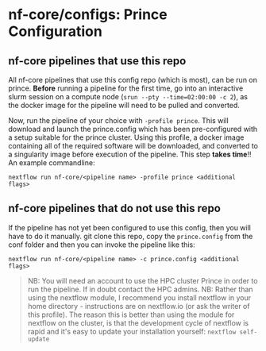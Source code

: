 # nf-core/configs: Prince Configuration
## nf-core pipelines that use this repo
All nf-core pipelines that use this config repo (which is most), can be run on prince. **Before** running a pipeline for the first time, go into an interactive slurm session on a compute node (`srun --pty --time=02:00:00 -c 2`), as the docker image for the pipeline will need to be pulled and converted.

Now, run the pipeline of your choice with `-profile prince`. This will download and launch the prince.config which has been pre-configured with a setup suitable for the prince cluster. Using this profile, a docker image containing all of the required software will be downloaded, and converted to a singularity image before execution of the pipeline. This step **takes time**!!
An example commandline:

`nextflow run nf-core/<pipeline name> -profile prince <additional flags>`

## nf-core pipelines that do not use this repo
If the pipeline has not yet been configured to use this config, then you will have to do it manually.
git clone this repo, copy the `prince.config` from the conf folder and then you can invoke the pipeline like this:

`nextflow run nf-core/<pipeline name> -c prince.config <additional flags>`


>NB: You will need an account to use the HPC cluster Prince in order to run the pipeline. If in doubt contact the HPC admins.
>NB: Rather than using the nextflow module, I recommend you install nextflow in your home directory - instructions are on nextflow.io (or ask the writer of this profile). The reason this is better than using the module for nextflow on the cluster, is that the development cycle of nextflow is rapid and it's easy to update your installation yourself: `nextflow self-update`

